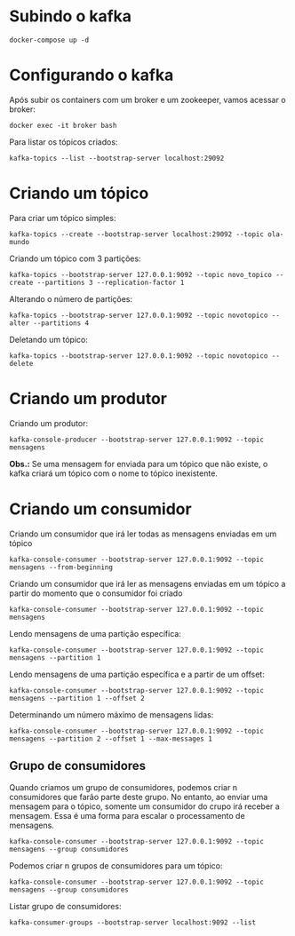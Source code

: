 # Subindo o kafka

```
docker-compose up -d
```

# Configurando o kafka

Após subir os containers com um broker e um zookeeper, vamos acessar o broker:

```
docker exec -it broker bash
```

Para listar os tópicos criados:

```
kafka-topics --list --bootstrap-server localhost:29092
```

# Criando um tópico

Para criar um tópico simples:

```
kafka-topics --create --bootstrap-server localhost:29092 --topic ola-mundo
```

Criando um tópico com 3 partições:

```
kafka-topics --bootstrap-server 127.0.0.1:9092 --topic novo_topico --create --partitions 3 --replication-factor 1
```

Alterando o número de partições:

```
kafka-topics --bootstrap-server 127.0.0.1:9092 --topic novotopico --alter --partitions 4
```

Deletando um tópico:

```
kafka-topics --bootstrap-server 127.0.0.1:9092 --topic novotopico --delete
```

# Criando um produtor

Criando um produtor:

```
kafka-console-producer --bootstrap-server 127.0.0.1:9092 --topic mensagens
```

**Obs.:** Se uma mensagem for enviada para um tópico que não existe, o kafka criará um tópico com o nome to tópico inexistente.

# Criando um consumidor

Criando um consumidor que irá ler todas as mensagens enviadas em um tópico

```
kafka-console-consumer --bootstrap-server 127.0.0.1:9092 --topic mensagens --from-beginning
```

Criando um consumidor que irá ler as mensagens enviadas em um tópico a partir do momento que o consumidor foi criado

```
kafka-console-consumer --bootstrap-server 127.0.0.1:9092 --topic mensagens
```

Lendo mensagens de uma partição específica:

```
kafka-console-consumer --bootstrap-server 127.0.0.1:9092 --topic mensagens --partition 1
```

Lendo mensagens de uma partição específica e a partir de um offset:

```
kafka-console-consumer --bootstrap-server 127.0.0.1:9092 --topic mensagens --partition 1 --offset 2
```

Determinando um número máximo de mensagens lidas:

```
kafka-console-consumer --bootstrap-server 127.0.0.1:9092 --topic mensagens --partition 2 --offset 1 --max-messages 1
```

## Grupo de consumidores

Quando criamos um grupo de consumidores, podemos criar n consumidores que farão parte deste grupo. No entanto, ao enviar uma mensagem para o tópico, somente um consumidor do crupo irá receber a mensagem. Essa é uma forma para escalar o processamento de mensagens.

```
kafka-console-consumer --bootstrap-server 127.0.0.1:9092 --topic mensagens --group consumidores
```

Podemos criar n grupos de consumidores para um tópico:

```
kafka-console-consumer --bootstrap-server 127.0.0.1:9092 --topic mensagens --group consumidores
```

Listar grupo de consumidores:

```
kafka-consumer-groups --bootstrap-server localhost:9092 --list
```
